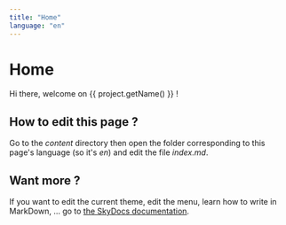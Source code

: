 ```yaml
---
title: "Home"
language: "en"
---
```


# Home

Hi there, welcome on {{ project.getName() }} !

## How to edit this page ?

Go to the _content_ directory then open the folder corresponding to this page's language (so it's _en_) and edit the file _index.md_.

## Want more ?

If you want to edit the current theme, edit the menu, learn how to write in MarkDown, ... go to [the SkyDocs documentation](https://skyost.github.io/SkyDocs).